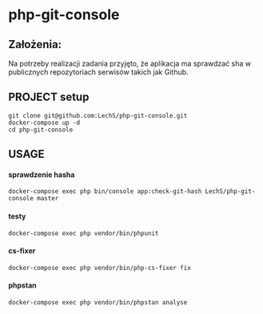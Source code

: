 # php-git-console

## Założenia:
Na potrzeby realizacji zadania przyjęto, że aplikacja ma sprawdzać sha w publicznych repozytoriach serwisów takich jak Github.

## PROJECT setup
```
git clone git@github.com:LechS/php-git-console.git
docker-compose up -d
cd php-git-console
```

## USAGE

#### sprawdzenie hasha
``docker-compose exec php bin/console app:check-git-hash LechS/php-git-console master``

#### testy
``docker-compose exec php vendor/bin/phpunit``

#### cs-fixer
``docker-compose exec php vendor/bin/php-cs-fixer fix``

#### phpstan
``docker-compose exec php vendor/bin/phpstan analyse``